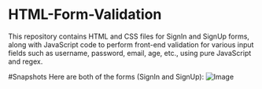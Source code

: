 # HTML-Form-Validation
This repository contains HTML and CSS files for SignIn and SignUp forms, along with JavaScript code to perform front-end validation for various input fields such as username, password, email, age, etc., using pure JavaScript and regex.

#Snapshots
Here are both of the forms (SignIn and SignUp):
![Image]([url](https://github.com/abdullahliaquat/HTML-Form-Validation/blob/main/Snaps/signin.PNG)https://github.com/abdullahliaquat/HTML-Form-Validation/blob/main/Snaps/signin.PNG)
